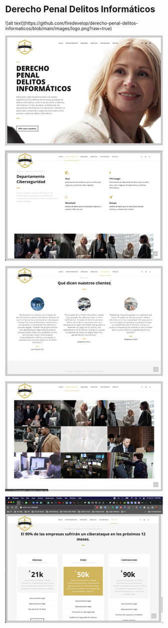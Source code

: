 # Derecho Penal Delitos Informáticos
<div class="logo">
  ![alt text](https://github.com/firedevelop/derecho-penal-delitos-informaticos/blob/main/images/logo.png?raw=true)
</div>


![alt text](https://github.com/firedevelop/derecho-penal-delitos-informaticos/blob/main/images/screen.png?raw=true)

![alt text](https://github.com/firedevelop/derecho-penal-delitos-informaticos/blob/main/images/screen-01.png?raw=true)

![alt text](https://github.com/firedevelop/derecho-penal-delitos-informaticos/blob/main/images/screen-02.png?raw=true)

![alt text](https://github.com/firedevelop/derecho-penal-delitos-informaticos/blob/main/images/screen-03.png?raw=true)

![alt text](https://github.com/firedevelop/derecho-penal-delitos-informaticos/blob/main/images/screen-04.png?raw=true)
